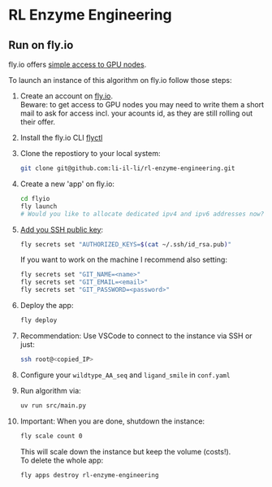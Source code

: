 # RL Enzyme Engineering

## Run on fly.io

fly.io offers [simple access to GPU nodes](https://fly.io/gpu).

To launch an instance of this algorithm on fly.io follow those steps: 

1. Create an account on [fly.io](fly.io). \
    Beware: to get access to GPU nodes you may need to write them a short mail to ask for access incl. your acounts id, as they are still rolling out their offer.
2. Install the fly.io CLI [flyctl](https://fly.io/docs/flyctl/)
3. Clone the repostiory to your local system:
    ```bash
    git clone git@github.com:li-il-li/rl-enzyme-engineering.git
    ```
4. Create a new 'app' on fly.io:
    ```bash
    cd flyio
    fly launch
    # Would you like to allocate dedicated ipv4 and ipv6 addresses now? y -> copy IP
    ```

5. [Add you SSH public key](https://fly.io/docs/blueprints/opensshd/#upload-your-ssh-key):
    ```bash
    fly secrets set "AUTHORIZED_KEYS=$(cat ~/.ssh/id_rsa.pub)"
    ```
    If you want to work on the machine I recommend also setting:
    ```bash
    fly secrets set "GIT_NAME=<name>"
    fly secrets set "GIT_EMAIL=<email>"
    fly secrets set "GIT_PASSWORD=<password>"
    ```
6. Deploy the app:
    ```bash
    fly deploy
    ```
7. Recommendation: Use VSCode to connect to the instance via SSH or just:
    ```bash
    ssh root@<copied_IP>
    ```
8. Configure your `wildtype_AA_seq` and `ligand_smile` in `conf.yaml`
9. Run algorithm via:
    ```bash
    uv run src/main.py
    ```
6. Important: When you are done, shutdown the instance:
    ```bash
    fly scale count 0
    ```
    This will scale down the instance but keep the volume (costs!). \
    To delete the whole app:
    ```bash
    fly apps destroy rl-enzyme-engineering
    ```
    
